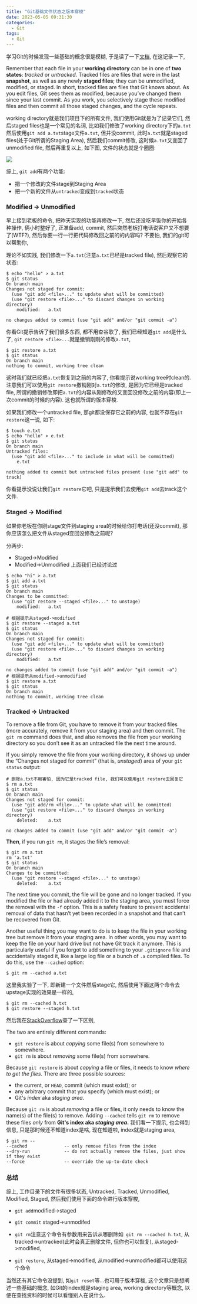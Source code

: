 ```yaml
---
title: "Git基础文件状态之版本穿梭"
date: 2023-05-05 09:31:30
categories:
  - Git
tags:
  - Git
---
```


学习Git的时候发现一些基础的概念很是模糊, 于是读了一下[文档](https://git-scm.com/book/en/v2/Git-Basics-Recording-Changes-to-the-Repository), 在这记录一下, 

Remember that each file in your **working directory** can be in one of **two states**: *tracked* or *untracked*. Tracked files are files that were in the last **snapshot**, as well as any newly **staged files**; they can be unmodified, modified, or staged. In short, tracked files are files that Git knows about. As you edit files, Git sees them as modified, because you’ve changed them since your last commit. As you work, you selectively stage these modified files and then commit all those staged changes, and the cycle repeats.

working directory就是我们项目下的所有文件, 我们使用Git就是为了记录它们, 然后staged files也是一个常见的名词, 比如我们修改了working directory下的`a.txt`然后使用`git add a.txt`stage文件`a.txt`, 但并没commit, 此时`a.txt`就是staged files(处于Git所谓的Staging Area), 然后我们commit修改, 这时候`a.txt`又变回了unmodified file, 然后再重复以上, 如下图, 文件的状态就是个圈圈:

![](a.png)

综上, `git add`有两个功能:

- 把一个修改的文件stage到Staging Area
- 把一个新的文件从`untracked`变成到`tracked`状态

### Modified -> Unmodified

早上接到老板的命令, 把昨天实现的功能再修改一下, 然后还没吃早饭你的开始各种操作, 俩小时整好了, 正准备add, commit,  然后突然老板打电话说客户又不想要了(WTF?), 然后你要一行一行把代码修改回之前的的内容吗?  不要怕, 我们的git可以帮助你, 

理论不如实践, 我们修改一下`a.txt`(注意`a.txt`已经是tracked file), 然后观察它的状态:

```shell
$ echo "hello" > a.txt 
$ git status 
On branch main
Changes not staged for commit:
  (use "git add <file>..." to update what will be committed)
  (use "git restore <file>..." to discard changes in working directory)
	modified:   a.txt

no changes added to commit (use "git add" and/or "git commit -a")
```

你看Git提示告诉了我们很多东西, 都不用查谷歌了,  我们已经知道`git add`是什么了,  `git restore <file>...`就是撤销刚刚的修改`a.txt`, 

```shell
$ git restore a.txt 
$ git status
On branch main
nothing to commit, working tree clean
```

这时我们就已经把`a.txt`恢复到之前的内容了, 你看提示说working tree时clean的. 注意我们可以使用`git restore`撤销刚对`a.txt`的修改, 是因为它已经是tracked file, 所谓的撤销修改即把`a.txt`的内容从刚修改的又变回没修改之前的内容(即上一次commit的时候的内容). 这也就所谓的版本穿梭. 

如果我们修改一个untracked file, 那git都没保存它之前的内容, 也就不存在`git restore`这一说, 如下:

```shell
$ touch e.txt 
$ echo "hello" > e.txt 
$ git status       
On branch main
Untracked files:
  (use "git add <file>..." to include in what will be committed)
	e.txt

nothing added to commit but untracked files present (use "git add" to track)
```

你看提示没说让我们`git restore`它吧, 只是提示我们去使用`git add`去track这个文件.

### Staged -> Modified

如果你老板在你刚stage文件到staging area的时候给你打电话(还没commit), 那你应该怎么把文件从staged变回没修改之前呢? 

分两步: 

- Staged->Modified
- Modified->Unmodified 上面我们已经讨论过

```shell
$ echo "hi" > a.txt 
$ git add a.txt 
$ git status
On branch main
Changes to be committed:
  (use "git restore --staged <file>..." to unstage)
	modified:   a.txt

# 根据提示从staged->modified
$ git restore --staged a.txt 
$ git status
On branch main
Changes not staged for commit:
  (use "git add <file>..." to update what will be committed)
  (use "git restore <file>..." to discard changes in working directory)
	modified:   a.txt

no changes added to commit (use "git add" and/or "git commit -a")
# 根据提示从modified->unmodified
$ git restore a.txt 
$ git status
On branch main
nothing to commit, working tree clean
```

### Tracked -> Untracked

To remove a file from Git, you have to remove it from your tracked files (more accurately, remove it from your staging area) and then commit. The `git rm` command does that, and also removes the file from your working directory so you don’t see it as an untracked file the next time around.

If you simply remove the file from your working directory, it shows up under the “Changes not staged for commit” (that is, *unstaged*) area of your `git status` output:

```shell
# 删除a.txt不用害怕, 因为它是tracked file, 我们可以使用git restore去回复它
$ rm a.txt 
$ git status 
On branch main
Changes not staged for commit:
  (use "git add/rm <file>..." to update what will be committed)
  (use "git restore <file>..." to discard changes in working directory)
	deleted:    a.txt

no changes added to commit (use "git add" and/or "git commit -a")
```

**Then**, if you run `git rm`, it stages the file’s removal:

```shell
$ git rm a.txt
rm 'a.txt'
$ git status
On branch main
Changes to be committed:
  (use "git restore --staged <file>..." to unstage)
	deleted:    a.txt
```

The next time you commit, the file will be gone and no longer tracked. If you modified the file or had already added it to the staging area, you must force the removal with the `-f` option. This is a safety feature to prevent accidental removal of data that hasn’t yet been recorded in a snapshot and that can’t be recovered from Git.

Another useful thing you may want to do is to keep the file in your working tree but remove it from your staging area. In other words, you may want to keep the file on your hard drive but not have Git track it anymore. This is particularly useful if you forgot to add something to your `.gitignore` file and accidentally staged it, like a large log file or a bunch of `.a` compiled files. To do this, use the `--cached` option:

```shell
$ git rm --cached a.txt
```

这里我实验了一下, 即新建一个文件然后stage它, 然后使用下面这两个命令去upstage实现的效果是一样的, 

```shell
$ git rm --cached h.txt
$ git restore --staged h.txt
```

然后我在[StackOverflow](https://stackoverflow.com/a/74187033/16317008)查了一下区别, 

The two are entirely different commands:

- `git restore` is about *copying* some file(s) from somewhere to somewhere.
- `git rm` is about *removing* some file(s) from somewhere.

Because `git restore` is about *copying* a file or files, it needs to know *where to get the files*. There are three possible sources:

- the current, or `HEAD`, commit (which must exist); or
- any arbitrary commit that you specify (which must exist); or
- Git's *index* aka *staging area*.

Because `git rm` is about *removing* a file or files, it only needs to know the name(s) of the file(s) to remove. Adding `--cached` tells `git rm` to remove these files *only* from **Git's index aka *staging area*.** 我们看一下提示, 也会得到信息, 只是那时候还不知道index是啥, 现在知道啦, index就是staging area, 

```shell
$ git rm --
--cached              -- only remove files from the index
--dry-run             -- do not actually remove the files, just show if they exist
--force               -- override the up-to-date check
```

### 总结

综上, 工作目录下的文件有很多状态, Untracked, Tracked, Unmodified, Modified, Staged, 然后我们使用下面的命令进行版本穿梭, 

- `git add`modified->staged

- `git commit` staged->unmodifed
- `git rm`注意这个命令有参数用来告诉从哪删除如` git rm --cached h.txt`, 从tracked->untracked(此时会真正删除文件, 但你也可以恢复), 从staged->modified, 
- `git restore`,  从staged->modified, 从modified->unmodified都可以使用这个命令

当然还有其它命令没提到, 如`git reset`等...也可用于版本穿梭, 这个文章只是想阐述一些基础的概念, 如Git的index就是staging area, working directory等概念, 以便在查找资料的时候可以看懂别人在说什么. 